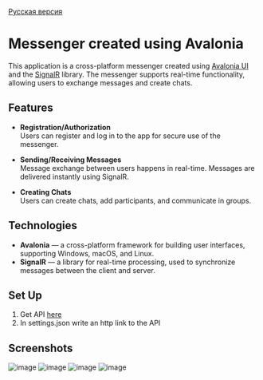 [Русская версия](https://github.com/Chesno4ok/Avalonia-Messenger-WIP/edit/master/README.md)

# Messenger created using Avalonia

This application is a cross-platform messenger created using [Avalonia UI](https://avaloniaui.net/) and the [SignalR](https://dotnet.microsoft.com/apps/aspnet/signalr) library. The messenger supports real-time functionality, allowing users to exchange messages and create chats.

## Features

- **Registration/Authorization**  
  Users can register and log in to the app for secure use of the messenger.
  
- **Sending/Receiving Messages**  
  Message exchange between users happens in real-time. Messages are delivered instantly using SignalR.
  
- **Creating Chats**  
  Users can create chats, add participants, and communicate in groups.

## Technologies

- **Avalonia** — a cross-platform framework for building user interfaces, supporting Windows, macOS, and Linux.
- **SignalR** — a library for real-time processing, used to synchronize messages between the client and server.

## Set Up
1. Get API [here](https://github.com/Chesno4ok/MessengerAPI-WIP)
2. In settings.json write an http link to the API

## Screenshots

![image](https://github.com/user-attachments/assets/55b7c105-30ca-4803-ba50-76866e7348b8)
![image](https://github.com/user-attachments/assets/2211191b-61d9-4d3f-8679-a19e426e7b8c)
![image](https://github.com/user-attachments/assets/559e3dc9-e5ab-4b7c-987c-9241c8354632)
![image](https://github.com/user-attachments/assets/46830847-2067-46a7-9614-2cf19a89539b)

